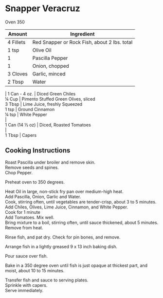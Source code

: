 # Snapper Veracruz  
  
Oven 350  
  
Amount | Ingredient  
|----|----|  
4 Fillets | Red Snapper or Rock Fish, about 2 lbs. total  
1 tsp | Olive Oil  
1 | Pascilla Pepper  
1 | Onion, chopped  
3 Cloves | Garlic, minced  
2 Tbsp | Water 
|
1 Can - 4 oz. | Diced Green Chiles  
¼ Cup | Pimento Stuffed Green Olives, sliced  
3 Tbsp | Lime Juice, freshly Squeezed  
1 tsp | Ground Cinnamon  
¼ tsp | White Pepper  
|  
1 Can (14 ½ oz) | Diced, Roasted Tomatoes  
|   
1 Tbsp | Capers  
  
## Cooking Instructions  
  
Roast Pascilla under broiler and remove skin.  
Remove seeds and spines.  
Chop Pepper.  
  
Preheat oven to 350 degrees.  
  
Heat Oil in large, non-stick fry pan over medium-high heat.  
Add Pascilla, Onion, Garlic and Water.  
Cook, stirring often, until vegetables are tender-crisp, about 3 to 5 minutes.  
Add Chiles, Olives, Lime Juice, Cinnamon, and White Pepper.  
Cook for 1 minute  
Add Tomatoes.  Mix well.  
Bring mixture to a boil, stirring often, until sauce thickened, about 5 minutes.  
Remove from heat.  
  
Rinse fish, and pat dry. Check for pin bones, and remove.  
  
Arrange fish in a lightly greased 9 x 13 inch baking dish.  
  
Pour sauce over fish.  
  
Bake in a 350 degree oven until fish is just opaque at thickest part, and moist, about 10 to 15 minutes.  
  
Transfer fish and sauce to serving plates.  
Sprinkle with capers.  
Serve immediately.  
  
  